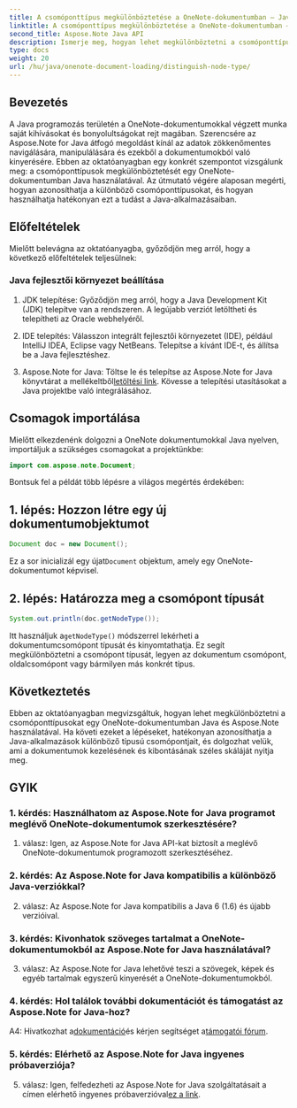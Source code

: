 ```yaml
---
title: A csomóponttípus megkülönböztetése a OneNote-dokumentumban – Java
linktitle: A csomóponttípus megkülönböztetése a OneNote-dokumentumban – Java
second_title: Aspose.Note Java API
description: Ismerje meg, hogyan lehet megkülönböztetni a csomóponttípusokat a OneNote-dokumentumokban Java és Aspose.Note használatával. Fedezze fel a lépésenkénti útmutatót és a GYIK-et a zökkenőmentes integráció érdekében.
type: docs
weight: 20
url: /hu/java/onenote-document-loading/distinguish-node-type/
---
```

## Bevezetés

A Java programozás területén a OneNote-dokumentumokkal végzett munka saját kihívásokat és bonyolultságokat rejt magában. Szerencsére az Aspose.Note for Java átfogó megoldást kínál az adatok zökkenőmentes navigálására, manipulálására és ezekből a dokumentumokból való kinyerésére. Ebben az oktatóanyagban egy konkrét szempontot vizsgálunk meg: a csomóponttípusok megkülönböztetését egy OneNote-dokumentumban Java használatával. Az útmutató végére alaposan megérti, hogyan azonosíthatja a különböző csomóponttípusokat, és hogyan használhatja hatékonyan ezt a tudást a Java-alkalmazásaiban.

## Előfeltételek

Mielőtt belevágna az oktatóanyagba, győződjön meg arról, hogy a következő előfeltételek teljesülnek:

### Java fejlesztői környezet beállítása

1. JDK telepítése: Győződjön meg arról, hogy a Java Development Kit (JDK) telepítve van a rendszeren. A legújabb verziót letöltheti és telepítheti az Oracle webhelyéről.

2. IDE telepítés: Válasszon integrált fejlesztői környezetet (IDE), például IntelliJ IDEA, Eclipse vagy NetBeans. Telepítse a kívánt IDE-t, és állítsa be a Java fejlesztéshez.

3.  Aspose.Note for Java: Töltse le és telepítse az Aspose.Note for Java könyvtárat a mellékeltből[letöltési link](https://releases.aspose.com/note/java/). Kövesse a telepítési utasításokat a Java projektbe való integrálásához.

## Csomagok importálása

Mielőtt elkezdenénk dolgozni a OneNote dokumentumokkal Java nyelven, importáljuk a szükséges csomagokat a projektünkbe:

```java
import com.aspose.note.Document;
```

Bontsuk fel a példát több lépésre a világos megértés érdekében:

## 1. lépés: Hozzon létre egy új dokumentumobjektumot

```java
Document doc = new Document();
```

 Ez a sor inicializál egy újat`Document` objektum, amely egy OneNote-dokumentumot képvisel.

## 2. lépés: Határozza meg a csomópont típusát

```java
System.out.println(doc.getNodeType());
```

 Itt használjuk a`getNodeType()` módszerrel lekérheti a dokumentumcsomópont típusát és kinyomtathatja. Ez segít megkülönböztetni a csomópont típusát, legyen az dokumentum csomópont, oldalcsomópont vagy bármilyen más konkrét típus.

## Következtetés

Ebben az oktatóanyagban megvizsgáltuk, hogyan lehet megkülönböztetni a csomóponttípusokat egy OneNote-dokumentumban Java és Aspose.Note használatával. Ha követi ezeket a lépéseket, hatékonyan azonosíthatja a Java-alkalmazások különböző típusú csomópontjait, és dolgozhat velük, ami a dokumentumok kezelésének és kibontásának széles skáláját nyitja meg.

## GYIK

### 1. kérdés: Használhatom az Aspose.Note for Java programot meglévő OneNote-dokumentumok szerkesztésére?

1. válasz: Igen, az Aspose.Note for Java API-kat biztosít a meglévő OneNote-dokumentumok programozott szerkesztéséhez.

### 2. kérdés: Az Aspose.Note for Java kompatibilis a különböző Java-verziókkal?

2. válasz: Az Aspose.Note for Java kompatibilis a Java 6 (1.6) és újabb verzióival.

### 3. kérdés: Kivonhatok szöveges tartalmat a OneNote-dokumentumokból az Aspose.Note for Java használatával?

3. válasz: Az Aspose.Note for Java lehetővé teszi a szövegek, képek és egyéb tartalmak egyszerű kinyerését a OneNote-dokumentumokból.

### 4. kérdés: Hol találok további dokumentációt és támogatást az Aspose.Note for Java-hoz?

 A4: Hivatkozhat a[dokumentáció](https://reference.aspose.com/note/java/)és kérjen segítséget a[támogatói fórum](https://forum.aspose.com/c/note/28).

### 5. kérdés: Elérhető az Aspose.Note for Java ingyenes próbaverziója?

 5. válasz: Igen, felfedezheti az Aspose.Note for Java szolgáltatásait a címen elérhető ingyenes próbaverzióval[ez a link](https://releases.aspose.com/).
